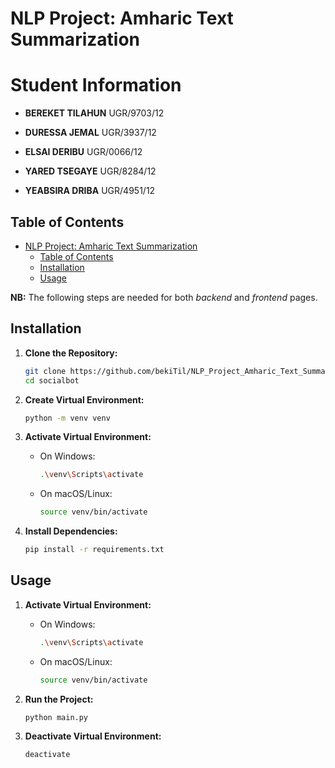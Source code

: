 # NLP Project: Amharic Text Summarization
# Student Information

- **BEREKET TILAHUN**   UGR/9703/12

- **DURESSA JEMAL**     UGR/3937/12

- **ELSAI DERIBU**      UGR/0066/12

- **YARED TSEGAYE**     UGR/8284/12

- **YEABSIRA DRIBA**   UGR/4951/12


## Table of Contents

- [NLP Project: Amharic Text Summarization](#nlp-project-amharic-text-summarization)
  - [Table of Contents](#table-of-contents)
  - [Installation](#installation)
  - [Usage](#usage)

**NB:** The following steps are needed for both *backend* and *frontend* pages. 

## Installation

1. **Clone the Repository:**

   ```bash
   git clone https://github.com/bekiTil/NLP_Project_Amharic_Text_Summarization.git
   cd socialbot
   ```

2. **Create Virtual Environment:**

   ```bash
   python -m venv venv
   ```

3. **Activate Virtual Environment:**

   - On Windows:
     ```bash
     .\venv\Scripts\activate
     ```
   - On macOS/Linux:
     ```bash
     source venv/bin/activate
     ```

4. **Install Dependencies:**
   ```bash
   pip install -r requirements.txt
   ```

## Usage

1. **Activate Virtual Environment:**

   - On Windows:
     ```bash
     .\venv\Scripts\activate
     ```
   - On macOS/Linux:
     ```bash
     source venv/bin/activate
     ```

2. **Run the Project:**

   ```bash
   python main.py
   ```

3. **Deactivate Virtual Environment:**
   ```bash
   deactivate
   ```
